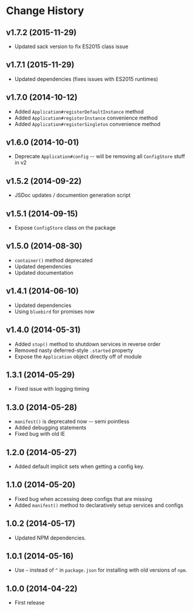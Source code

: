 # Change History

## v1.7.2 (2015-11-29)

* Updated sack version to fix ES2015 class issue

## v1.7.1 (2015-11-29)

* Updated dependencies (fixes issues with ES2015 runtimes)

## v1.7.0 (2014-10-12)

* Added `Application#registerDefaultInstance` method
* Added `Application#registerInstance` convenience method
* Added `Application#registerSingleton` convenience method

## v1.6.0 (2014-10-01)

* Deprecate `Application#config` -- will be removing all `ConfigStore` stuff in v2

## v1.5.2 (2014-09-22)

* JSDoc updates / documention generation script

## v1.5.1 (2014-09-15)

* Expose `ConfigStore` class on the package

## v1.5.0 (2014-08-30)

* `container()` method deprecated
* Updated dependencies
* Updated documentation

## v1.4.1 (2014-06-10)

* Updated dependencies
* Using `bluebird` for promises now

## v1.4.0 (2014-05-31)

* Added `stop()` method to shutdown services in reverse order
* Removed nasty deferred-style `.started` property
* Expose the `Application` object directly off of module

## 1.3.1 (2014-05-29)

* Fixed issue with logging timing

## 1.3.0 (2014-05-28)

* `manifest()` is deprecated now -- semi pointless
* Added debugging statements
* Fixed bug with old IE

## 1.2.0 (2014-05-27)

* Added default implicit sets when getting a config key.

## 1.1.0 (2014-05-20)

* Fixed bug when accessing deep configs that are missing
* Added `manifest()` method to declaratively setup services and configs

## 1.0.2 (2014-05-17)

* Updated NPM dependencies.

## 1.0.1 (2014-05-16)

* Use `~` instead of `^` in `package.json` for installing with old versions of `npm`.

## 1.0.0 (2014-04-22)

* First release
